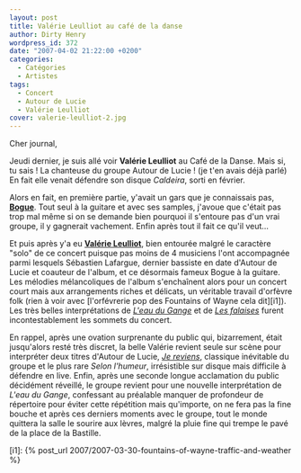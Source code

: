 ```yaml
---
layout: post
title: Valérie Leulliot au café de la danse
author: Dirty Henry
wordpress_id: 372
date: "2007-04-02 21:22:00 +0200"
categories:
  - Catégories
  - Artistes
tags:
  - Concert
  - Autour de Lucie
  - Valérie Leulliot
cover: valerie-leulliot-2.jpg
---
```


Cher journal,

Jeudi dernier, je suis allé voir **Valérie Leulliot** au Café de la Danse. Mais
si, tu sais ! La chanteuse du groupe Autour de Lucie ! (je t'en avais déjà
parlé) En fait elle venait défendre son disque _Caldeira_, sorti en février.

Alors en fait, en première partie, y'avait un gars que je connaissais pas,
[**Bogue**][4]. Tout seul à la guitare et avec ses samples, j'avoue que c'était
pas trop mal même si on se demande bien pourquoi il s'entoure pas d'un vrai
groupe, il y gagnerait vachement. Enfin après tout il fait ce qu'il veut…

Et puis après y'a eu [**Valérie Leulliot**][5], bien entourée malgré le
caractère "solo" de ce concert puisque pas moins de 4 musiciens l'ont
accompagnée parmi lesquels Sébastien Lafargue, dernier bassiste en date d'Autour
de Lucie et coauteur de l'album, et ce désormais fameux Bogue à la guitare. Les
mélodies mélancoliques de l'album s'enchaînent alors pour un concert court mais
aux arrangements riches et délicats, un véritable travail d'orfèvre folk (rien à
voir avec [l'orfévrerie pop des Fountains of Wayne cela dit][i1]). Les très
belles interprétations de [_L'eau du Gange_][1] et de [_Les falaises_][2] furent
incontestablement les sommets du concert.

En rappel, après une ovation surprenante du public qui, bizarrement, était
jusqu'alors resté très discret, la belle Valérie revient seule sur scène pour
interpréter deux titres d'Autour de Lucie, [_Je reviens_][3], classique
inévitable du groupe et le plus rare _Selon l'humeur_, irrésistible sur disque
mais difficile à défendre en live. Enfin, après une seconde longue acclamation
du public décidément réveillé, le groupe revient pour une nouvelle
interprétation de _L'eau du Gange_, confessant au préalable manquer de
profondeur de répertoire pour éviter cette répétition mais qu'importe, on ne
fera pas la fine bouche et après ces derniers moments avec le groupe, tout le
monde quittera la salle le sourire aux lèvres, malgré la pluie fine qui trempe
le pavé de la place de la Bastille.

[1]:
  http://www.dailymotion.com/video/x2irpi_valerie-leulliot-l-eau-du-gange_music
[2]: http://www.dailymotion.com/video/x8923a_falaise-sans-piles-session_music
[3]: http://youtu.be/Gv4CX5XLdLU
[4]: https://fr.wikipedia.org/wiki/Nico_Bogue
[5]: https://fr.wikipedia.org/wiki/Val%C3%A9rie_Leulliot

[i1]: {% post_url 2007/2007-03-30-fountains-of-wayne-traffic-and-weather %}
